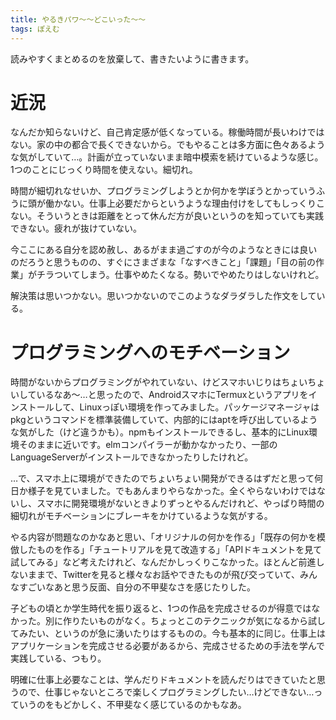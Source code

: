 ```yaml
---
title: やるきパワ〜〜どこいった〜〜
tags: ぽえむ
---
```

読みやすくまとめるのを放棄して、書きたいように書きます。

# 近況

なんだか知らないけど、自己肯定感が低くなっている。稼働時間が長いわけではない。家の中の都合で長くできないから。でもやることは多方面に色々あるような気がしていて…。計画が立っていないまま暗中模索を続けているような感じ。1つのことにじっくり時間を使えない。細切れ。

時間が細切れなせいか、プログラミングしようとか何かを学ぼうとかっていうふうに頭が働かない。仕事上必要だからというような理由付けをしてもしっくりこない。そういうときは距離をとって休んだ方が良いというのを知っていても実践できない。疲れが抜けていない。

今ここにある自分を認め赦し、あるがまま過ごすのが今のようなときには良いのだろうと思うものの、すぐにさまざまな「なすべきこと」「課題」「目の前の作業」がチラついてしまう。仕事やめたくなる。勢いでやめたりはしないけれど。

解決策は思いつかない。思いつかないのでこのようなダラダラした作文をしている。

# プログラミングへのモチベーション

時間がないからプログラミングがやれていない、けどスマホいじりはちょいちょいしているなあ〜…と思ったので、AndroidスマホにTermuxというアプリをインストールして、Linuxっぽい環境を作ってみました。パッケージマネージャはpkgというコマンドを標準装備していて、内部的にはaptを呼び出しているような気がした（けど違うかも）。npmもインストールできるし、基本的にLinux環境そのままに近いです。elmコンパイラーが動かなかったり、一部のLanguageServerがインストールできなかったりしたけれど。

…で、スマホ上に環境ができたのでちょいちょい開発ができるはずだと思って何日か様子を見ていました。でもあんまりやらなかった。全くやらないわけではないし、スマホに開発環境がないときよりずっとやるんだけれど、やっぱり時間の細切れがモチベーションにブレーキをかけているような気がする。

やる内容が問題なのかなあと思い、「オリジナルの何かを作る」「既存の何かを模倣したものを作る」「チュートリアルを見て改造する」「APIドキュメントを見て試してみる」など考えたけれど、なんだかしっくりこなかった。ほとんど前進しないままで、Twitterを見ると様々なお話やできたものが飛び交っていて、みんなすごいなあと思う反面、自分の不甲斐なさを感じたりした。

子どもの頃とか学生時代を振り返ると、1つの作品を完成させるのが得意ではなかった。別に作りたいものがなく。ちょっとこのテクニックが気になるから試してみたい、というのが急に湧いたりはするものの。今も基本的に同じ。仕事上はアプリケーションを完成させる必要があるから、完成させるための手法を学んで実践している、つもり。

明確に仕事上必要なことは、学んだりドキュメントを読んだりはできていたと思うので、仕事じゃないところで楽しくプログラミングしたい…けどできない…っていうのをもどかしく、不甲斐なく感じているのかもなあ。